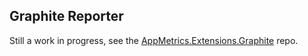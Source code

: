 ## Graphite Reporter

Still a work in progress, see the [AppMetrics.Extensions.Graphite](https://github.com/alhardy/AppMetrics.Extensions.Graphite) repo.